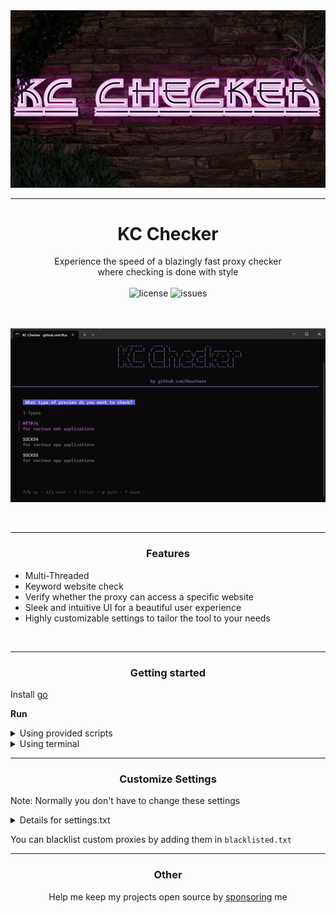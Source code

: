<img src="assets/logo.png" alt="logo">

---
# <div align="center">KC Checker</div>

<div align="center">Experience the speed of a blazingly fast proxy checker</div>
<div align="center">where checking is done with style </div>

<br>

<div align="center">
<!--<img src="https://img.shields.io/github/downloads/Kuucheen/KC-Checker/total.svg" alt="downloads">-->
<img src="https://img.shields.io/github/license/Kuucheen/KC-Checker.svg" alt="license">
<img src="https://img.shields.io/github/issues/Kuucheen/KC-Checker.svg" alt="issues">
</div>

<br>
<br>

<p align="center">
<img src="assets/preview.gif" alt="preview">
</p>

<br>

-----

### <p align="center">Features</p>

- Multi-Threaded
- Keyword website check
- Verify whether the proxy can access a specific website
- Sleek and intuitive UI for a beautiful user experience
- Highly customizable settings to tailor the tool to your needs

<br>

-----

### <p align="center">Getting started</p>

Install [go](https://go.dev/doc/install)

**Run**
<details>
  <summary>Using provided scripts</summary>
  
  ### Windows
  
  Double click on `start.bat`

  ### Linux

  Open directory in terminal and type `./start.sh`
</details>
<details>
  <summary>Using terminal</summary>

  Navigate to your directory
        
    cd your-directory
 
  Install dependencies
  
    go get .

  Run with
  
    go run .
</details>

---

### <p align="center">Customize Settings</p>

Note: Normally you don't have to change these settings

<details>
    <summary>Details for settings.txt</summary>

1. **threads**: <br>
   Maximum number of threads<br>

2. **retries**: <br>
   Number of times to retry a request<br>
   
3. **timeout**: <br>
   Timeout duration for requests in ms<br>

4. **iplookup**: <br>
    A website that returns the <a href="https://de.wikipedia.org/wiki/Internet_Protocol">ip</a><br>

5. **judges**: <br>
    Websites that returns the <a href="https://developer.mozilla.org/en-US/docs/Web/HTTP/Headers">headers</a> of the request<br>

6. **blacklisted**:<br>
    Websites that contain blacklisted ips. These ips won't be checked<br>

7. **bancheck**: <br>
   If here's a website the program will check if the proxy is able to reach the site. These will land in the `banchecked` directory<br>

8. **keywords**: <br>
   It will check if the website the proxy has opened contains the text given<br>

</details>

You can blacklist custom proxies by adding them in `blacklisted.txt`


---
### <p align="center">Other</p>

<div align="center">
Help me keep my projects open source by <a href="https://ko-fi.com/kuucheen">sponsoring</a> me
</div>
